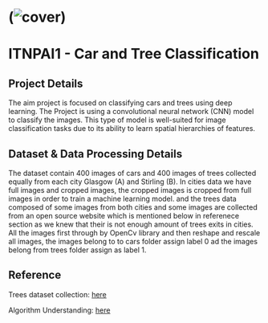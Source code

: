 # (![cover](https://user-images.githubusercontent.com/126859290/230741565-3f1de0fa-e916-4ead-bff2-ab01930b06b0.jpg))

# ITNPAI1 - Car and Tree Classification

## Project Details

The aim project is focused on classifying cars and trees using deep learning. The Project is using a convolutional neural network (CNN) model to classify the images. This type of model is well-suited for image classification tasks due to its ability to learn spatial hierarchies of features.

## Dataset & Data Processing Details

The dataset contain 400 images of cars and 400 images of trees collected equally from each city Glasgow (A) and Stirling (B). In cities data we have full images and cropped images, the cropped images is cropped from full images in order to train a machine learning model. and the trees data composed of some images from both cities and some images are collected from an open source website which is mentioned below in referenece section as we knew that their is not enough amount of trees exits in cities. All the images first through by OpenCv library and then reshape and rescale all images, the images belong to to cars folder assign label 0 ad the images belong from trees folder assign as label 1.

## Reference

Trees dataset collection: [here](https://images.cv/download/tree/664/CALL_FROM_SEARCH/%22tree%22)

Algorithm Understanding: [here](https://www.analyticsvidhya.com/blog/2020/10/create-image-classification-model-python-keras/)
